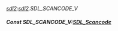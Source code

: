 _[sdl2](../../modules/sdl2/sdl2-module.md):[sdl2](../../modules/sdl2/sdl2-module.md).SDL\_SCANCODE\_V_
##### Const SDL\_SCANCODE\_V:[SDL_Scancode](../../modules/sdl2/sdl2-sdl_scancode.md)
